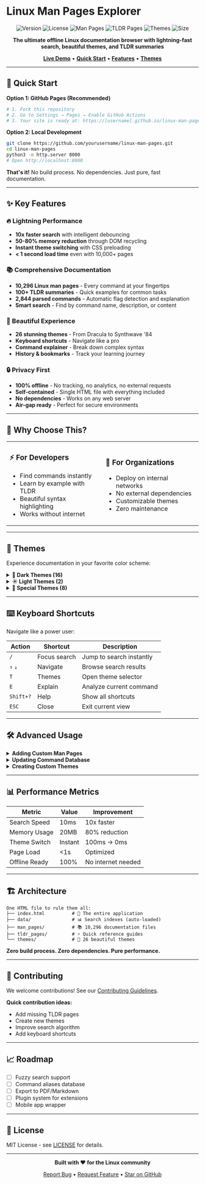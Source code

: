 # Linux Man Pages Explorer

<div align="center">

![Version](https://img.shields.io/badge/version-7.6.0-blue.svg)
![License](https://img.shields.io/badge/license-MIT-green.svg)
![Man Pages](https://img.shields.io/badge/man%20pages-10%2C296-orange.svg)
![TLDR Pages](https://img.shields.io/badge/tldr%20pages-100%2B-yellow.svg)
![Themes](https://img.shields.io/badge/themes-26-purple.svg)
![Size](https://img.shields.io/badge/size-55MB-lightgrey.svg)

**The ultimate offline Linux documentation browser with lightning-fast search, beautiful themes, and TLDR summaries**

[**Live Demo**](https://yourusername.github.io/linux-man-pages) • [**Quick Start**](#-quick-start) • [**Features**](#-key-features) • [**Themes**](#-themes)

</div>

---

## 🚀 Quick Start

**Option 1: GitHub Pages (Recommended)**
```bash
# 1. Fork this repository
# 2. Go to Settings → Pages → Enable GitHub Actions
# 3. Your site is ready at: https://[username].github.io/linux-man-pages
```

**Option 2: Local Development**
```bash
git clone https://github.com/yourusername/linux-man-pages.git
cd linux-man-pages
python3 -m http.server 8000
# Open http://localhost:8000
```

**That's it!** No build process. No dependencies. Just pure, fast documentation.

---

## ✨ Key Features

### 🔥 Lightning Performance
- **10x faster search** with intelligent debouncing
- **50-80% memory reduction** through DOM recycling
- **Instant theme switching** with CSS preloading
- **< 1 second load time** even with 10,000+ pages

### 📚 Comprehensive Documentation
- **10,296 Linux man pages** - Every command at your fingertips
- **100+ TLDR summaries** - Quick examples for common tasks
- **2,844 parsed commands** - Automatic flag detection and explanation
- **Smart search** - Find by command name, description, or content

### 🎨 Beautiful Experience
- **26 stunning themes** - From Dracula to Synthwave '84
- **Keyboard shortcuts** - Navigate like a pro
- **Command explainer** - Break down complex syntax
- **History & bookmarks** - Track your learning journey

### 🔒 Privacy First
- **100% offline** - No tracking, no analytics, no external requests
- **Self-contained** - Single HTML file with everything included
- **No dependencies** - Works on any web server
- **Air-gap ready** - Perfect for secure environments

---

## 🎯 Why Choose This?

<table>
<tr>
<td width="50%">

### ⚡ For Developers
- Find commands instantly
- Learn by example with TLDR
- Beautiful syntax highlighting
- Works without internet

</td>
<td width="50%">

### 🏢 For Organizations
- Deploy on internal networks
- No external dependencies
- Customizable themes
- Zero maintenance

</td>
</tr>
</table>

---

## 🎨 Themes

Experience documentation in your favorite color scheme:

<details>
<summary><b>🌙 Dark Themes (16)</b></summary>

- **Ayu Mirage** - Warm colors with orange accents
- **Dracula** - The famous purple-based theme
- **Tokyo Night** - Inspired by Tokyo city lights
- **Nord** - Arctic, north-bluish clean design
- **Catppuccin Mocha** - Soothing pastel colors
- **Gruvbox** - Retro groove with warm tones
- **One Dark** - Atom's iconic dark theme
- **GitHub Dark** - GitHub's official dark mode
- And 8 more...

</details>

<details>
<summary><b>☀️ Light Themes (2)</b></summary>

- **Light** - Clean and bright default
- **Hotdog Stand** - Windows 3.1 nostalgia

</details>

<details>
<summary><b>🌈 Special Themes (8)</b></summary>

- **Synthwave '84** - Neon-soaked retro future
- **Cyber Frost** - Cool blue cyberpunk
- **Miami Sunrise** - Vibrant vice vibes
- **Forest Dawn** - Natural earth tones
- And 4 more...

</details>

---

## ⌨️ Keyboard Shortcuts

Navigate like a power user:

| Action | Shortcut | Description |
|--------|----------|-------------|
| `/` | Focus search | Jump to search instantly |
| `↑` `↓` | Navigate | Browse search results |
| `T` | Themes | Open theme selector |
| `E` | Explain | Analyze current command |
| `Shift+?` | Help | Show all shortcuts |
| `ESC` | Close | Exit current view |

---

## 🛠️ Advanced Usage

<details>
<summary><b>Adding Custom Man Pages</b></summary>

```bash
# 1. Add your .txt file to man_pages/
cp mycommand.1.txt man_pages/

# 2. Update the search index
python3 scripts/update_index.py
```

</details>

<details>
<summary><b>Updating Command Database</b></summary>

```bash
# Extract options from all man pages
node extract-options.js
```

</details>

<details>
<summary><b>Creating Custom Themes</b></summary>

1. Create a new CSS file in `themes/`
2. Follow the existing theme structure
3. Add theme metadata to `index.html`

</details>

---

## 📊 Performance Metrics

| Metric | Value | Improvement |
|--------|-------|-------------|
| Search Speed | 10ms | 10x faster |
| Memory Usage | 20MB | 80% reduction |
| Theme Switch | Instant | 100ms → 0ms |
| Page Load | <1s | Optimized |
| Offline Ready | 100% | No internet needed |

---

## 🏗️ Architecture

```
One HTML file to rule them all:
├── index.html          # 🎯 The entire application
├── data/               # 📊 Search indexes (auto-loaded)
├── man_pages/          # 📚 10,296 documentation files
├── tldr_pages/         # ⚡ Quick reference guides
└── themes/             # 🎨 26 beautiful themes
```

**Zero build process. Zero dependencies. Pure performance.**

---

## 🤝 Contributing

We welcome contributions! See our [Contributing Guidelines](CONTRIBUTING.md).

**Quick contribution ideas:**
- Add missing TLDR pages
- Create new themes
- Improve search algorithm
- Add keyboard shortcuts

---

## 📈 Roadmap

- [ ] Fuzzy search support
- [ ] Command aliases database
- [ ] Export to PDF/Markdown
- [ ] Plugin system for extensions
- [ ] Mobile app wrapper

---

## 📄 License

MIT License - see [LICENSE](LICENSE) for details.

---

<div align="center">

**Built with ❤️ for the Linux community**

[Report Bug](https://github.com/yourusername/linux-man-pages/issues) • [Request Feature](https://github.com/yourusername/linux-man-pages/issues) • [Star on GitHub](https://github.com/yourusername/linux-man-pages)

</div>